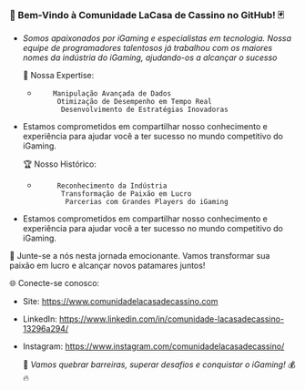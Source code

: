 ### 🎲 Bem-Vindo à Comunidade LaCasa de Cassino no GitHub! 🃏

- *_Somos apaixonados por iGaming e especialistas em tecnologia. Nossa equipe de programadores talentosos já trabalhou com os maiores nomes da indústria do iGaming, ajudando-os a alcançar o sucesso_*

  💼 Nossa Expertise: 
  -         Manipulação Avançada de Dados
             Otimização de Desempenho em Tempo Real 
              Desenvolvimento de Estratégias Inovadoras

- Estamos comprometidos em compartilhar nosso conhecimento e experiência para ajudar você a ter sucesso no mundo competitivo do iGaming.

  🏆 Nosso Histórico:
  -          Reconhecimento da Indústria
              Transformação de Paixão em Lucro
               Parcerias com Grandes Players do iGaming

- Estamos comprometidos em compartilhar nosso conhecimento e experiência para ajudar você a ter sucesso no mundo competitivo do iGaming.

 💎 Junte-se a nós nesta jornada emocionante. Vamos transformar sua paixão em lucro e alcançar novos patamares juntos!


 
 🌐 Conecte-se conosco:
- Site: <https://www.comunidadelacasadecassino.com> 
- LinkedIn: <https://www.linkedin.com/in/comunidade-lacasadecassino-13296a294/>
- Instagram: <https://www.instagram.com/comunidadelacasadecassino/>  

  🚀 *Vamos quebrar barreiras, superar desafios e conquistar o iGaming!* 💰🔥



